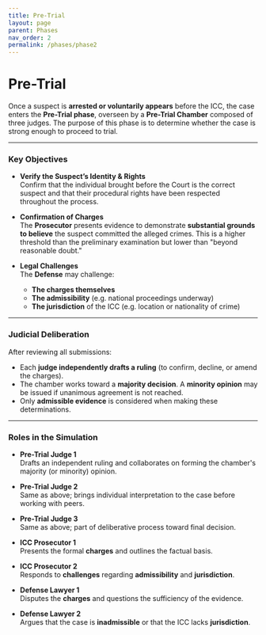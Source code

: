 ```yaml
---
title: Pre-Trial
layout: page
parent: Phases
nav_order: 2
permalink: /phases/phase2
---
```


# Pre-Trial

Once a suspect is **arrested or voluntarily appears** before the ICC, the case enters the **Pre-Trial phase**, overseen by a **Pre-Trial Chamber** composed of three judges. The purpose of this phase is to determine whether the case is strong enough to proceed to trial.

---

### Key Objectives

- **Verify the Suspect’s Identity & Rights**  
  Confirm that the individual brought before the Court is the correct suspect and that their procedural rights have been respected throughout the process.

- **Confirmation of Charges**  
  The **Prosecutor** presents evidence to demonstrate **substantial grounds to believe** the suspect committed the alleged crimes. This is a higher threshold than the preliminary examination but lower than "beyond reasonable doubt."

- **Legal Challenges**  
  The **Defense** may challenge:
  - **The charges themselves**
  - **The admissibility** (e.g. national proceedings underway)
  - **The jurisdiction** of the ICC (e.g. location or nationality of crime)

---

### Judicial Deliberation

After reviewing all submissions:
- Each **judge independently drafts a ruling** (to confirm, decline, or amend the charges).
- The chamber works toward a **majority decision**. A **minority opinion** may be issued if unanimous agreement is not reached.
- Only **admissible evidence** is considered when making these determinations.

---

### Roles in the Simulation

- **Pre-Trial Judge 1**  
  Drafts an independent ruling and collaborates on forming the chamber's majority (or minority) opinion.

- **Pre-Trial Judge 2**  
  Same as above; brings individual interpretation to the case before working with peers.

- **Pre-Trial Judge 3**  
  Same as above; part of deliberative process toward final decision.

- **ICC Prosecutor 1**  
  Presents the formal **charges** and outlines the factual basis.

- **ICC Prosecutor 2**  
  Responds to **challenges** regarding **admissibility** and **jurisdiction**.

- **Defense Lawyer 1**  
  Disputes the **charges** and questions the sufficiency of the evidence.

- **Defense Lawyer 2**  
  Argues that the case is **inadmissible** or that the ICC lacks **jurisdiction**.